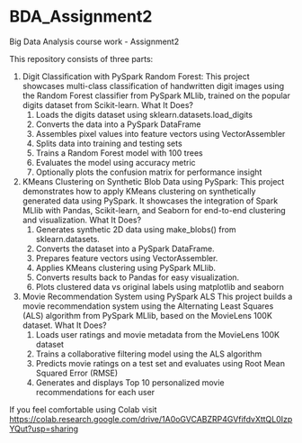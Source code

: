 # BDA_Assignment2
Big Data Analysis course work  - Assignment2

This repository consists of three parts:
1. Digit Classification with PySpark Random Forest:
This project showcases multi-class classification of handwritten digit images using the Random Forest classifier from PySpark MLlib, trained on the popular digits dataset from Scikit-learn.
What It Does?
     1. Loads the digits dataset using sklearn.datasets.load_digits
     2. Converts the data into a PySpark DataFrame
     3. Assembles pixel values into feature vectors using VectorAssembler
     4. Splits data into training and testing sets
     5. Trains a Random Forest model with 100 trees
     6. Evaluates the model using accuracy metric
     7. Optionally plots the confusion matrix for performance insight
2. KMeans Clustering on Synthetic Blob Data using PySpark:
This project demonstrates how to apply KMeans clustering on synthetically generated data using PySpark. It showcases the integration of Spark MLlib with Pandas, Scikit-learn, and Seaborn for end-to-end clustering and visualization.
What It Does?
    1. Generates synthetic 2D data using make_blobs() from sklearn.datasets.
    2. Converts the dataset into a PySpark DataFrame.
    3. Prepares feature vectors using VectorAssembler.
    4. Applies KMeans clustering using PySpark MLlib.
    5. Converts results back to Pandas for easy visualization.
    6. Plots clustered data vs original labels using matplotlib and seaborn
3. Movie Recommendation System using PySpark ALS
  This project builds a movie recommendation system using the Alternating Least Squares (ALS) algorithm from PySpark MLlib, based on the MovieLens 100K dataset.
  What It Does?
    1. Loads user ratings and movie metadata from the MovieLens 100K dataset
    2. Trains a collaborative filtering model using the ALS algorithm
    3. Predicts movie ratings on a test set and evaluates using Root Mean Squared Error (RMSE)
    4. Generates and displays Top 10 personalized movie recommendations for each user

If you feel comfortable using Colab visit https://colab.research.google.com/drive/1A0oGVCABZRP4GVfifdvXttQL0IzpYQut?usp=sharing
